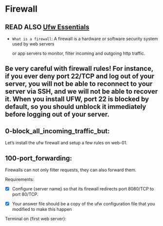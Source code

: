 # Firewall
## READ ALSO <a href="https://github.com/Bigizic/alx-system_engineering-devops/blob/master/0x13-firewall/ufw_essentials.md">Ufw Essentials</a>

* ``What is a firewall``: A firewall is a hardware or software security system used by web servers

  or app servers to monitor, filter incoming and outgoing http traffic.

## Be very careful with firewall rules! For instance, if you ever deny port 22/TCP and log out of your server, you will not be able to reconnect to your server via SSH, and we will not be able to recover it. When you install UFW, port 22 is blocked by default, so you should unblock it immediately before logging out of your server.


## 0-block_all_incoming_traffic_but:

Let’s install the ufw firewall and setup a few rules on web-01.

## 100-port_forwarding:

Firewalls can not only filter requests, they can also forward them.

Requirements:

- [X] Configure {server name} so that its firewall redirects port 8080/TCP to port 80/TCP.

- [X] Your answer file should be a copy of the ufw configuration file that you modified to make this happen

Terminal on {first web server}:

